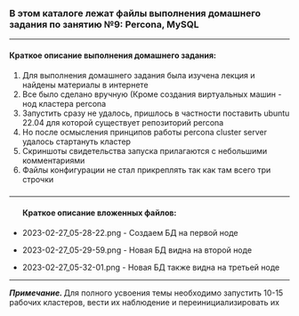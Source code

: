 <h3>В этом каталоге лежат файлы выполнения домашнего задания по занятию №9:
Percona, MySQL</h3>
<hr>
<h4>Краткое описание выполнения домашнего задания:</h4>
<ol><li>Для выполнения домашнего задания была изучена лекция и найдены материалы в интернете</li>
<li>Все было сделано вручную (Кроме создания виртуальных машин - нод кластера percona</li>
<li>Запустить сразу не удалось, пришлось в частности поставить ubuntu 22.04 для которой существует репозиторий percona</li>
<li>Но после осмысления принципов работы percona cluster server удалось стартануть кластер</li>
<li>Скриншоты свидетельства запуска прилагаются с небольшими комментариями</li>
<li>Файлы конфигурации не стал прикреплять так как там всего три строчки</li>
</ol>


<h3></h3>
<hr>
<ul>
<h4>Краткое описание вложенных файлов:</h4>
<li><p>2023-02-27_05-28-22.png  - Создаем БД на первой ноде</p></li>
<li><p>2023-02-27_05-29-59.png -  Новая БД видна на второй ноде</p></li>
<li><p>2023-02-27_05-32-01.png  - Новая БД также видна на третьей ноде</p></li>


</ul>
<hr>
<p><i><b>Примечание. </b></i>Для полного усвоения темы необходимо запустить 10-15 рабочих  кластеров, вести их наблюдение и переинициализировать их</p>
